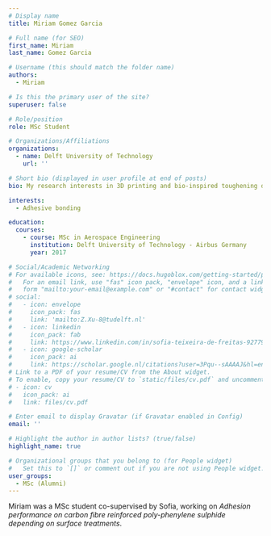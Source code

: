 ```yaml
---
# Display name
title: Miriam Gomez Garcia

# Full name (for SEO)
first_name: Miriam
last_name: Gomez Garcia

# Username (this should match the folder name)
authors:
  - Miriam

# Is this the primary user of the site?
superuser: false

# Role/position
role: MSc Student

# Organizations/Affiliations
organizations:
  - name: Delft University of Technology
    url: ''

# Short bio (displayed in user profile at end of posts)
bio: My research interests in 3D printing and bio-inspired toughening designs.

interests:
  - Adhesive bonding

education:
  courses:
    - course: MSc in Aerospace Engineering
      institution: Delft University of Technology - Airbus Germany
      year: 2017

# Social/Academic Networking
# For available icons, see: https://docs.hugoblox.com/getting-started/page-builder/#icons
#   For an email link, use "fas" icon pack, "envelope" icon, and a link in the
#   form "mailto:your-email@example.com" or "#contact" for contact widget.
# social:
#   - icon: envelope
#     icon_pack: fas
#     link: 'mailto:Z.Xu-8@tudelft.nl'
#   - icon: linkedin
#     icon_pack: fab
#     link: https://www.linkedin.com/in/sofia-teixeira-de-freitas-9277941b/?originalSubdomain=nl
#   - icon: google-scholar
#     icon_pack: ai
#     link: https://scholar.google.nl/citations?user=3Pqu--sAAAAJ&hl=en
# Link to a PDF of your resume/CV from the About widget.
# To enable, copy your resume/CV to `static/files/cv.pdf` and uncomment the lines below.
# - icon: cv
#   icon_pack: ai
#   link: files/cv.pdf

# Enter email to display Gravatar (if Gravatar enabled in Config)
email: ''

# Highlight the author in author lists? (true/false)
highlight_name: true

# Organizational groups that you belong to (for People widget)
#   Set this to `[]` or comment out if you are not using People widget.
user_groups:
  - MSc (Alumni)
---
```


Miriam was a MSc student co-supervised by Sofia, working on *Adhesion performance on carbon fibre reinforced poly-phenylene sulphide depending on surface treatments*.
